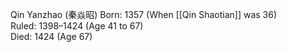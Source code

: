 Qin Yanzhao (秦焱昭)
Born: 1357 (When [[Qin Shaotian]] was 36)  
Ruled: 1398–1424 (Age 41 to 67)  
Died: 1424 (Age 67)